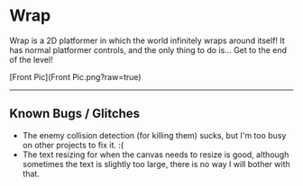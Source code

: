 # Wrap
Wrap is a 2D platformer in which the world infinitely wraps around itself!
It has normal platformer controls, and the only thing to do is... Get to the end of the level!

[Front Pic](Front Pic.png?raw=true)

-----
## Known Bugs / Glitches
* The enemy collision detection (for killing them) sucks, but I'm too busy on other projects to fix it. :(
* The text resizing for when the canvas needs to resize is good, although sometimes the text is slightly too large, there is no way I will bother with that.
